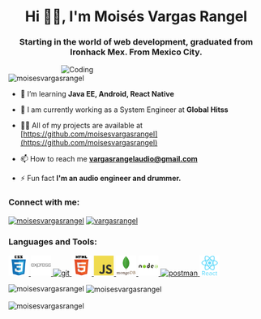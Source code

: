 <h1 align="center">Hi 🧑‍💻, I'm Moisés Vargas Rangel</h1>
<h3 align="center">Starting in the world of web development, graduated from Ironhack Mex. From Mexico City.</h3>
<img align="right" alt="Coding" width="400" src="https://c.tenor.com/nPxAn9NBqfIAAAAC/beavis-computer.gif">

<p align="left"> <img src="https://komarev.com/ghpvc/?username=moisesvargasrangel&label=Profile%20views&color=0e75b6&style=flat" alt="moisesvargasrangel" /> </p>

- 🌱 I’m learning **Java EE, Android, React Native**

- 📱 I am currently working as a System Engineer at **Global Hitss**

- 👨‍💻 All of my projects are available at [https://github.com/moisesvargasrangel](https://github.com/moisesvargasrangel)

- 📫 How to reach me **vargasrangelaudio@gmail.com**

- ⚡ Fun fact **I'm an audio engineer and drummer.**

<h3 align="left">Connect with me:</h3>
<p align="left">
<a href="https://linkedin.com/in/moisesvargasrangel" target="blank"><img align="center" src="https://raw.githubusercontent.com/rahuldkjain/github-profile-readme-generator/master/src/images/icons/Social/linked-in-alt.svg" alt="moisesvargasrangel" height="30" width="40" /></a>
<a href="https://instagram.com/vargasrangel" target="blank"><img align="center" src="https://raw.githubusercontent.com/rahuldkjain/github-profile-readme-generator/master/src/images/icons/Social/instagram.svg" alt="vargasrangel" height="30" width="40" /></a>
</p>

<h3 align="left">Languages and Tools:</h3>
<p align="left"> <a href="https://www.w3schools.com/css/" target="_blank" rel="noreferrer"> <img src="https://raw.githubusercontent.com/devicons/devicon/master/icons/css3/css3-original-wordmark.svg" alt="css3" width="40" height="40"/> </a> <a href="https://expressjs.com" target="_blank" rel="noreferrer"> <img src="https://raw.githubusercontent.com/devicons/devicon/master/icons/express/express-original-wordmark.svg" alt="express" width="40" height="40"/> </a> <a href="https://git-scm.com/" target="_blank" rel="noreferrer"> <img src="https://www.vectorlogo.zone/logos/git-scm/git-scm-icon.svg" alt="git" width="40" height="40"/> </a> <a href="https://www.w3.org/html/" target="_blank" rel="noreferrer"> <img src="https://raw.githubusercontent.com/devicons/devicon/master/icons/html5/html5-original-wordmark.svg" alt="html5" width="40" height="40"/> </a> <a href="https://developer.mozilla.org/en-US/docs/Web/JavaScript" target="_blank" rel="noreferrer"> <img src="https://raw.githubusercontent.com/devicons/devicon/master/icons/javascript/javascript-original.svg" alt="javascript" width="40" height="40"/> </a> <a href="https://www.mongodb.com/" target="_blank" rel="noreferrer"> <img src="https://raw.githubusercontent.com/devicons/devicon/master/icons/mongodb/mongodb-original-wordmark.svg" alt="mongodb" width="40" height="40"/> </a> <a href="https://nodejs.org" target="_blank" rel="noreferrer"> <img src="https://raw.githubusercontent.com/devicons/devicon/master/icons/nodejs/nodejs-original-wordmark.svg" alt="nodejs" width="40" height="40"/> </a> <a href="https://postman.com" target="_blank" rel="noreferrer"> <img src="https://www.vectorlogo.zone/logos/getpostman/getpostman-icon.svg" alt="postman" width="40" height="40"/> </a> <a href="https://reactjs.org/" target="_blank" rel="noreferrer"> <img src="https://raw.githubusercontent.com/devicons/devicon/master/icons/react/react-original-wordmark.svg" alt="react" width="40" height="40"/> </a> </p>

<p><img align="left" src="https://github-readme-stats.vercel.app/api/top-langs?username=moisesvargasrangel&show_icons=true&locale=en&layout=compact" alt="moisesvargasrangel" /></p>

<p>&nbsp;<img align="center" src="https://github-readme-stats.vercel.app/api?username=moisesvargasrangel&show_icons=true&locale=en" alt="moisesvargasrangel" /></p>

<p><img align="center" src="https://github-readme-streak-stats.herokuapp.com/?user=moisesvargasrangel&" alt="moisesvargasrangel" /></p>

